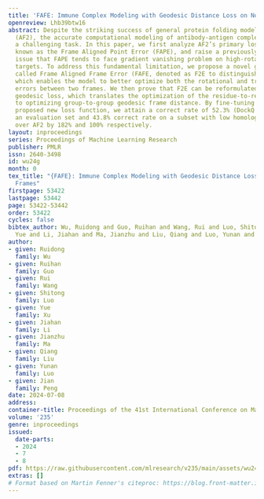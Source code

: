 ```yaml
---
title: 'FAFE: Immune Complex Modeling with Geodesic Distance Loss on Noisy Group Frames'
openreview: Lhb39btw16
abstract: Despite the striking success of general protein folding models such as AlphaFold2
  (AF2), the accurate computational modeling of antibody-antigen complexes remains
  a challenging task. In this paper, we first analyze AF2’s primary loss function,
  known as the Frame Aligned Point Error (FAPE), and raise a previously overlooked
  issue that FAPE tends to face gradient vanishing problem on high-rotational-error
  targets. To address this fundamental limitation, we propose a novel geodesic loss
  called Frame Aligned Frame Error (FAFE, denoted as F2E to distinguish from FAPE),
  which enables the model to better optimize both the rotational and translational
  errors between two frames. We then prove that F2E can be reformulated as a group-aware
  geodesic loss, which translates the optimization of the residue-to-residue error
  to optimizing group-to-group geodesic frame distance. By fine-tuning AF2 with our
  proposed new loss function, we attain a correct rate of 52.3% (DockQ $>$ 0.23) on
  an evaluation set and 43.8% correct rate on a subset with low homology, with improvement
  over AF2 by 182% and 100% respectively.
layout: inproceedings
series: Proceedings of Machine Learning Research
publisher: PMLR
issn: 2640-3498
id: wu24g
month: 0
tex_title: "{FAFE}: Immune Complex Modeling with Geodesic Distance Loss on Noisy Group
  Frames"
firstpage: 53422
lastpage: 53442
page: 53422-53442
order: 53422
cycles: false
bibtex_author: Wu, Ruidong and Guo, Ruihan and Wang, Rui and Luo, Shitong and Xu,
  Yue and Li, Jiahan and Ma, Jianzhu and Liu, Qiang and Luo, Yunan and Peng, Jian
author:
- given: Ruidong
  family: Wu
- given: Ruihan
  family: Guo
- given: Rui
  family: Wang
- given: Shitong
  family: Luo
- given: Yue
  family: Xu
- given: Jiahan
  family: Li
- given: Jianzhu
  family: Ma
- given: Qiang
  family: Liu
- given: Yunan
  family: Luo
- given: Jian
  family: Peng
date: 2024-07-08
address:
container-title: Proceedings of the 41st International Conference on Machine Learning
volume: '235'
genre: inproceedings
issued:
  date-parts:
  - 2024
  - 7
  - 8
pdf: https://raw.githubusercontent.com/mlresearch/v235/main/assets/wu24g/wu24g.pdf
extras: []
# Format based on Martin Fenner's citeproc: https://blog.front-matter.io/posts/citeproc-yaml-for-bibliographies/
---
```

